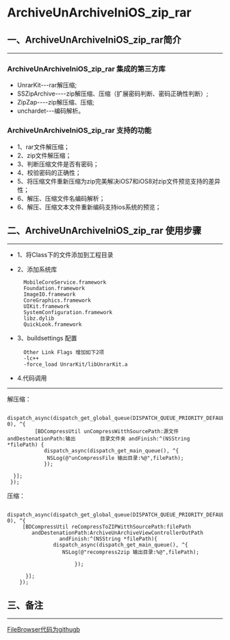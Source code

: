   ArchiveUnArchiveIniOS_zip_rar 
==================================
## 一、ArchiveUnArchiveIniOS_zip_rar简介
---------------------------------------

### ArchiveUnArchiveIniOS_zip_rar 集成的第三方库
 * UnrarKit---rar解压缩;
 * SSZipArchive----zip解压缩、压缩（扩展密码判断、密码正确性判断）;
 * ZipZap----zip解压缩、压缩;
 * unchardet---编码解析。
 
### ArchiveUnArchiveIniOS_zip_rar 支持的功能
 *  1、rar文件解压缩；
 *  2、zip文件解压缩；
 *  3、判断压缩文件是否有密码；
 *  4、校验密码的正确性；
 *  5、将压缩文件重新压缩为zip完美解决iOS7和iOS8对zip文件预览支持的差异性；
 *  6、解压、压缩文件名编码解析；
 *  6、解压、压缩文本文件重新编码支持ios系统的预览；

## 二、ArchiveUnArchiveIniOS_zip_rar 使用步骤
--------------------------------------------
* 1、将Class下的文件添加到工程目录
* 2、添加系统库

		MobileCoreService.framework
   		Foundation.framework
   		ImageIO.framework
   		CoreGraphics.framework
   		UIKit.framework
   		SystemConfiguration.framework
   		libz.dylib
   		QuickLook.framework
   		
* 3、buildsettings 配置

		Other Link Flags 增加如下2项
   		-lc++
   		-force_load UnrarKit/libUnrarKit.a
* 4.代码调用
***
 解压缩：

 		dispatch_async(dispatch_get_global_queue(DISPATCH_QUEUE_PRIORITY_DEFAULT, 0), ^{
      		 [BDCompressUtil unCompressWitthSourcePath:源文件 andDestenationPath:输出		目录文件夹 andFinish:^(NSString *filePath) {
         		dispatch_async(dispatch_get_main_queue(), ^{
           		 NSLog(@"unCompressFile 输出目录:%@",filePath);
          		});

      }];
     });

 压缩：
 
       dispatch_async(dispatch_get_global_queue(DISPATCH_QUEUE_PRIORITY_DEFAULT, 0), ^{
         [BDCompressUtil reCompressToZIPWitthSourcePath:filePath
            andDestenationPath:ArchiveUnArchiveViewControllerOutPath
                     andFinish:^(NSString *filePath){
                   dispatch_async(dispatch_get_main_queue(), ^{
                      NSLog(@"recompress2zip 输出目录:%@",filePath);

                          });

          }];
        });
        
## 三、备注
--------------------------------------------------
[FileBrowser代码为githugb](https://github.com/dai-jing/FileBrowser)


